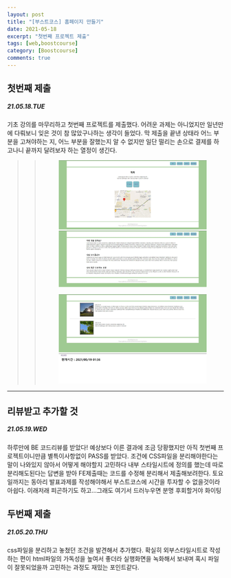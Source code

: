 ```yaml
---
layout: post
title: "[부스트코스] 홈페이지 만들기"
date: 2021-05-18
excerpt: "첫번째 프로젝트 제출"
tags: [web,boostcourse]
category: [Boostcourse]
comments: true
---
```


## 첫번째 제출
##### 21.05.18.TUE
기초 강의를 마무리하고 첫번째 프로젝트를 제출했다. 어려운 과제는 아니었지만 일년만에 다뤄보니 잊은 것이 참 많았구나하는 생각이 들었다. 막 제출을 끝낸 상태라 어느 부분을 고쳐야하는 지, 
어느 부분을 잘했는지 알 수 없지만 일단 떨리는 손으로 결제를 하고나니 끝까지 달려보자 하는 열정이 생긴다.
<br>
>>
>><figure class="half"><a href="/assets/etc/boostcourePhoto/index.JPG"><img src="/assets/etc/boostcourePhoto/index.JPG"></a><a href="/assets/etc/boostcourePhoto/aboutme.JPG"><img src="/assets/etc/boostcourePhoto/aboutme.JPG"></a></figure>
>><figure class="half"><a href="/assets/etc/boostcourePhoto/photo.JPG"><img src="/assets/etc/boostcourePhoto/photo.JPG"></a><a href="/assets/etc/boostcourePhoto/time.JPG"><img src="/assets/etc/boostcourePhoto/time.JPG"></a></figure>

***
## 리뷰받고 추가할 것
##### 21.05.19.WED
하루만에 BE 코드리뷰를 받았다! 예상보다 이른 결과에 조금 당황했지만 아직 첫번째 프로젝트이니만큼 별특이사항없이 PASS를 받았다. 조건에 CSS파일을 분리해야한다는 말이 나와있지 않아서 어떻게 해야할지 고민하다 내부 스타일시트에 정의를 했는데 따로 분리해도된다는 답변을 받아 FE제출때는 코드를 수정해 분리해서 제출해보려한다. 토요일까지는 동아리 발표과제를 작성해야해서 부스트코스에 시간을 투자할 수 없을것이라 아쉽다. 이래저래 피곤하기도 하고...그래도 여기서 드러누우면 분명 후회할거야 화이팅

## 두번째 제출
##### 21.05.20.THU
 css파일을 분리하고 놓쳤던 조건을 발견해서 추가했다. 확실히 외부스타일시트로 작성하는 편이 html파일의 가독성을 높여서 좋더라 실행화면을 녹화해서 보내며 혹시 파일이 잘못되었을까 고민하는 과정도 재밌는 포인트같다. 
